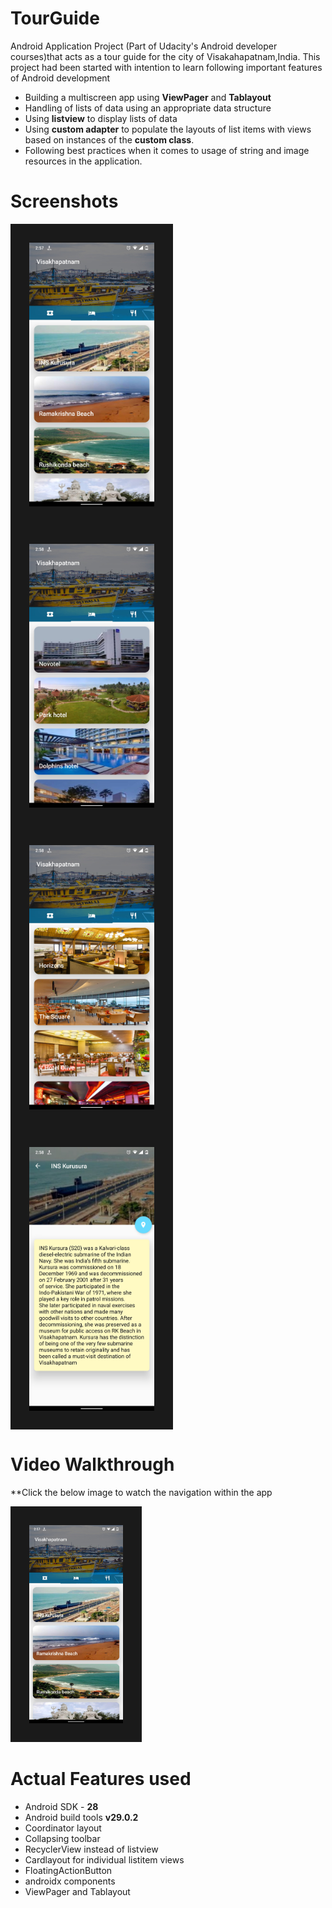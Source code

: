 # TourGuide
Android Application Project (Part of Udacity's Android developer courses)that acts as a tour guide for the city of Visakahapatnam,India.
This project had been started with intention to learn following important features of Android development

* Building a multiscreen app using **ViewPager** and **Tablayout** 
* Handling of lists of data using an appropriate data structure
* Using **listview** to display lists of data
* Using **custom adapter** to populate the layouts of list items with views based on instances of the **custom class**.
* Following best practices when it comes to usage of string and image resources in the application.

# Screenshots

<img src="/Screenshots/MainScree_tab_1.jpg" width="200" align="center" border="30"> 

<img src="/Screenshots/MainScreen_tab_2.jpg" width="200" align="center" border="30">

<img src="/Screenshots/MainScreen_tab_3.jpg" width="200" align="center" border="30">

<img src="/Screenshots/Detail_screen.jpg" width="200" align="center" border="30">


# Video Walkthrough

**Click the below image to watch the navigation within the app

<a href="https://youtu.be/u8P62F9bLak
" target="_blank"><img src="/Screenshots/MainScree_tab_1.jpg" 
alt="Click to watch the video" width="150"  border="30" /></a>


# Actual Features used

* Android SDK - **28**
* Android build tools **v29.0.2**
* Coordinator layout
* Collapsing toolbar
* RecyclerView instead of listview
* Cardlayout for individual listitem views
* FloatingActionButton
* androidx components
* ViewPager and Tablayout


